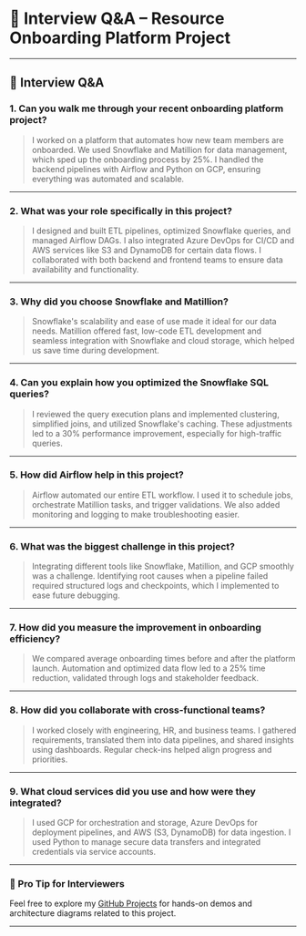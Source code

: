 # 🧠 Interview Q&A – Resource Onboarding Platform Project

---

## 💬 Interview Q&A

### 1. Can you walk me through your recent onboarding platform project?
> I worked on a platform that automates how new team members are onboarded. We used Snowflake and Matillion for data management, which sped up the onboarding process by 25%. I handled the backend pipelines with Airflow and Python on GCP, ensuring everything was automated and scalable.

---

### 2. What was your role specifically in this project?
> I designed and built ETL pipelines, optimized Snowflake queries, and managed Airflow DAGs. I also integrated Azure DevOps for CI/CD and AWS services like S3 and DynamoDB for certain data flows. I collaborated with both backend and frontend teams to ensure data availability and functionality.

---

### 3. Why did you choose Snowflake and Matillion?
> Snowflake's scalability and ease of use made it ideal for our data needs. Matillion offered fast, low-code ETL development and seamless integration with Snowflake and cloud storage, which helped us save time during development.

---

### 4. Can you explain how you optimized the Snowflake SQL queries?
> I reviewed the query execution plans and implemented clustering, simplified joins, and utilized Snowflake's caching. These adjustments led to a 30% performance improvement, especially for high-traffic queries.

---

### 5. How did Airflow help in this project?
> Airflow automated our entire ETL workflow. I used it to schedule jobs, orchestrate Matillion tasks, and trigger validations. We also added monitoring and logging to make troubleshooting easier.

---

### 6. What was the biggest challenge in this project?
> Integrating different tools like Snowflake, Matillion, and GCP smoothly was a challenge. Identifying root causes when a pipeline failed required structured logs and checkpoints, which I implemented to ease future debugging.

---

### 7. How did you measure the improvement in onboarding efficiency?
> We compared average onboarding times before and after the platform launch. Automation and optimized data flow led to a 25% time reduction, validated through logs and stakeholder feedback.

---

### 8. How did you collaborate with cross-functional teams?
> I worked closely with engineering, HR, and business teams. I gathered requirements, translated them into data pipelines, and shared insights using dashboards. Regular check-ins helped align progress and priorities.

---

### 9. What cloud services did you use and how were they integrated?
> I used GCP for orchestration and storage, Azure DevOps for deployment pipelines, and AWS (S3, DynamoDB) for data ingestion. I used Python to manage secure data transfers and integrated credentials via service accounts.

---

### 📌 Pro Tip for Interviewers
Feel free to explore my [GitHub Projects](https://github.com/) for hands-on demos and architecture diagrams related to this project.

---
